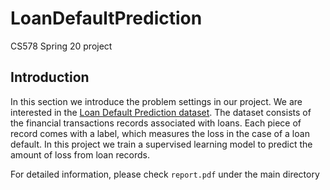 # LoanDefaultPrediction
CS578 Spring 20 project

## Introduction
In this section we introduce the problem settings in our project. We are interested in the [Loan Default Prediction
dataset](https://www.kaggle.com/c/loan-default-prediction/). The dataset consists of the financial transactions records associated with loans. Each piece
of record comes with a label, which measures the loss in the case of a loan default.
In this project we train a supervised learning model to predict the amount of loss from loan records.

For detailed information, please check `report.pdf` under the main directory
